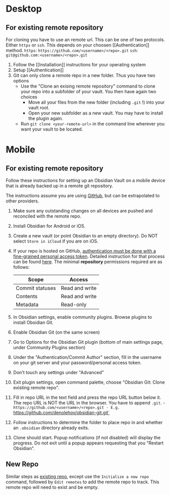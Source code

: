 # Desktop

## For existing remote repository

For cloning you have to use an remote url. This can be one of two protocols. Either `https` or `ssh`. This depends on your choosen [[Authentication]] method.
`https`: `https://github.com/<username>/<repo>.git`
`ssh`: `git@github.com:<username>/<repo>.git`

1. Follow the [[Installation]] instructions for your operating system
2. Setup [[Authentication]]
3. Git can only clone a remote repo in a new folder. Thus you have two options
	- Use the "Clone an exising remote repository" command to clone your repo into a subfolder of your vault. You then have again two choices
		- Move all your files from the new folder (including `.git` !) into your vault root.
		- Open your new subfolder as a new vault. You may have to install the plugin again.
	- Run `git clone <your-remote-url>` in the command line wherever you want your vault to be located. 

# Mobile

## For existing remote repository

Follow these instructions for setting up an Obsidian Vault on a mobile device that is already backed up in a remote git repository. 

The instructions assume you are using [GitHub](https://github.com), but can be extrapolated to other providers.

1. Make sure any outstanding changes on all devices are pushed and reconciled with the remote repo.
2. Install Obsidian for Android or iOS.
3. Create a new vault (or point Obsidian to an empty directory). Do NOT select `Store in iCloud` if you are on iOS.
4. If your repo is hosted on GitHub, [authentication must be done with a fine-grained personal access token](https://github.blog/2022-10-18-introducing-fine-grained-personal-access-tokens-for-github/). Detailed instruction for that process can be found [here](https://docs.github.com/en/authentication/keeping-your-account-and-data-secure/creating-a-personal-access-token#creating-a-fine-grained-personal-access-token). The minimal **repository** permissions required are as follows:

    | Scope           | Access         |
    | --------------- | -------------- |
    | Commit statuses | Read and write |
    | Contents        | Read and write |
    | Metadata        | Read-only      |

1. In Obsidian settings, enable community plugins. Browse plugins to install Obsidian Git.
2. Enable Obsidian Git (on the same screen)
3. Go to Options for the Obsidian Git plugin (bottom of main settings page, under Community Plugins section)
4. Under the "Authentication/Commit Author" section, fill in the username on your git server and your password/personal access token. 
5. Don't touch any settings under "Advanced"
6. Exit plugin settings, open command palette, choose "Obsidian Git: Clone existing remote repo".
7. Fill in repo URL in the text field and press the repo URL button below it. The repo URL is NOT the URL in the browser. You have to append `.git`.
		- `https://github.com/<username>/<repo>.git
		- E.g. `https://github.com/denolehov/obsidian-git.git`
9. Follow instructions to determine the folder to place repo in and whether an `.obsidian` directory already exits.
10. Clone should start. Popup notifications (if not disabled) will display the progress. Do not exit until a popup appears requesting that you "Restart Obsidian".

## New Repo

Similar steps as [existing repo](#existing-repo), except use the `Initialize a new repo` command, followed by `Edit remotes` to add the remote repo to track. This remote repo will need to exist and be empty.



